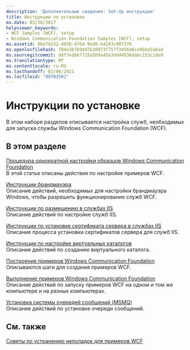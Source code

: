 ```yaml
---
description: 'Дополнительные сведения: Set-Up инструкции'
title: Инструкции по установке
ms.date: 03/30/2017
helpviewer_keywords:
- WCF Samples [WCF], setup
- Windows Communication Foundation Samples [WCF], setup
ms.assetid: 0be7d232-485b-4f6d-9ed0-b4243c907376
ms.openlocfilehash: f84e3b7b9dd7b26973f757f3456d6ce9bba5a8ad
ms.sourcegitcommit: ddf7edb67715a5b9a45e3dd44536dabc153c1de0
ms.translationtype: MT
ms.contentlocale: ru-RU
ms.lasthandoff: 02/06/2021
ms.locfileid: "99703501"
---
```

# <a name="set-up-instructions"></a>Инструкции по установке

В этом наборе разделов описывается настройка служб, необходимых для запуска службы Windows Communication Foundation (WCF).  
  
## <a name="in-this-section"></a>В этом разделе  

 [Процедура однократной настройки образцов Windows Communication Foundation](one-time-setup-procedure-for-the-wcf-samples.md)  
 В этой статье описаны действия по настройке примеров WCF.  
  
 [Инструкции брандмауэра](firewall-instructions.md)  
 Описание действий, необходимых для настройки брандмауэра Windows, чтобы разрешить функционирование служб WCF.  
  
 [Инструкции по размещению в службах IIS](internet-information-service-hosting-instructions.md)  
 Описание действий по настройке служб IIS.  
  
 [Инструкции по установке сертификата сервера в службах IIS](iis-server-certificate-installation-instructions.md)  
 Описание процесса установки сертификатов сервера для служб IIS.  
  
 [Инструкции по настройке виртуальных каталогов](virtual-directory-setup-instructions.md)  
 Описание действий по созданию виртуального каталога.  
  
 [Построение примеров Windows Communication Foundation](building-the-samples.md)  
 Описываются шаги для создания примеров WCF.  
  
 [Выполнение примеров Windows Communication Foundation](running-the-samples.md)  
 Описание действий по запуску примеров WCF на одном и том же компьютере и на разных компьютерах.  
  
 [Установка системы очередей сообщений (MSMQ)](installing-message-queuing-msmq.md)  
 Описание действий по установке очереди сообщений.  
  
## <a name="related-sections"></a>См. также  

 [Советы по устранению неполадок для примеров WCF](/previous-versions/dotnet/netframework-3.5/ms751511(v=vs.90))
